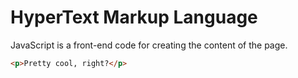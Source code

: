 # HyperText Markup Language

JavaScript is a front-end code for creating the content of the page.

```html
<p>Pretty cool, right?</p>
```
